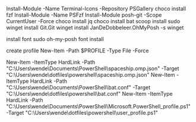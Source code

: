 Install-Module -Name Terminal-Icons -Repository PSGallery
choco install fzf
Install-Module -Name PSFzf
Install-Module posh-git -Scope CurrentUser -Force
choco install jq
choco install bat
scoop install sudo
winget install Git.Git
winget install JanDeDobbeleer.OhMyPosh -s winget

install font
sudo oh-my-posh font install

create profile
New-Item -Path $PROFILE -Type File -Force

New-Item -ItemType HardLink -Path "C:\Users\wende\Documents\PowerShell\spaceship.omp.json" -Target "C:\Users\wende\dotfiles\powershell\spaceship.omp.json"
New-Item -ItemType HardLink -Path "C:\Users\wende\Documents\PowerShell\bat.conf" -Target "C:\Users\wende\dotfiles\powershell\bat.conf"
New-Item -ItemType HardLink -Path "C:\Users\wende\Documents\PowerShell\Microsoft.PowerShell_profile.ps1" -Target "C:\Users\wende\dotfiles\powershell\user_profile.ps1"